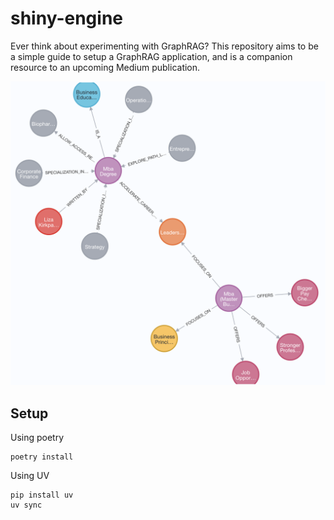 # shiny-engine

Ever think about experimenting with GraphRAG? This repository aims to be a simple guide to setup a GraphRAG application, and is a companion resource to an upcoming Medium publication.

<p align="center">
    <img src="./images/ZoomIn.png">
</p>

## Setup
Using poetry
```
poetry install
```

Using UV
```
pip install uv
uv sync
```